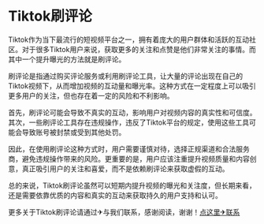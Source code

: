 # Tiktok刷评论

Tiktok作为当下最流行的短视频平台之一，拥有着庞大的用户群体和活跃的互动社区。对于很多Tiktok用户来说，获取更多的关注和点赞是他们非常关注的事情。而其中一个提升曝光的方法就是刷评论。

刷评论是指通过购买评论服务或利用刷评论工具，让大量的评论出现在自己的Tiktok视频下，从而增加视频的互动量和曝光率。这种方式在一定程度上可以吸引更多用户的关注，但也存在着一定的风险和不利影响。

首先，刷评论可能会导致不真实的互动，影响用户对视频内容的真实性和可信度。其次，一些刷评论工具存在违规操作，违反了Tiktok平台的规定，使用这些工具可能会导致账号被封禁或受到其他处罚。

因此，在使用刷评论这种方式时，用户需要谨慎对待，选择正规渠道和合法服务商，避免违规操作带来的风险。更重要的是，用户应该注重提升视频质量和内容创意，真正吸引用户的关注和喜爱，而不是依赖刷评论来获取虚假的互动。

总的来说，Tiktok刷评论虽然可以短期内提升视频的曝光和关注度，但长期来看，还是需要依靠优质的内容和真实的互动来获取持久的用户支持和认可。

更多关于Tiktok刷评论请通过✈与我们联系，感谢阅读，谢谢！[点这里✈联系](https://w.k02.cc)